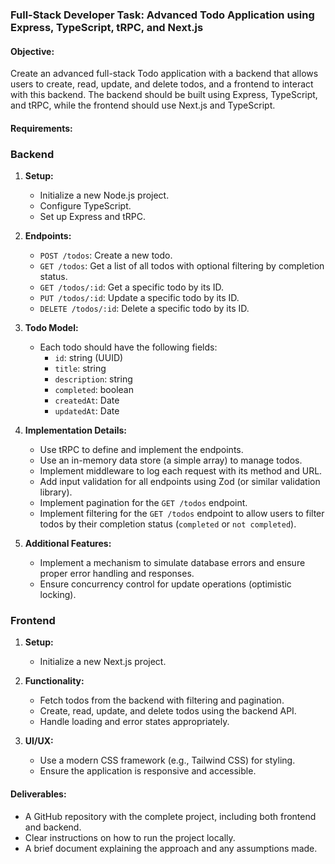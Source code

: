 ### Full-Stack Developer Task: Advanced Todo Application using Express, TypeScript, tRPC, and Next.js

#### Objective:

Create an advanced full-stack Todo application with a backend that allows users to create, read, update, and delete todos, and a frontend to interact with this backend. The backend should be built using Express, TypeScript, and tRPC, while the frontend should use Next.js and TypeScript.

#### Requirements:

### Backend

1. **Setup:**

   - Initialize a new Node.js project.
   - Configure TypeScript.
   - Set up Express and tRPC.

2. **Endpoints:**

   - `POST /todos`: Create a new todo.
   - `GET /todos`: Get a list of all todos with optional filtering by completion status.
   - `GET /todos/:id`: Get a specific todo by its ID.
   - `PUT /todos/:id`: Update a specific todo by its ID.
   - `DELETE /todos/:id`: Delete a specific todo by its ID.

3. **Todo Model:**

   - Each todo should have the following fields:
     - `id`: string (UUID)
     - `title`: string
     - `description`: string
     - `completed`: boolean
     - `createdAt`: Date
     - `updatedAt`: Date

4. **Implementation Details:**

   - Use tRPC to define and implement the endpoints.
   - Use an in-memory data store (a simple array) to manage todos.
   - Implement middleware to log each request with its method and URL.
   - Add input validation for all endpoints using Zod (or similar validation library).
   - Implement pagination for the `GET /todos` endpoint.
   - Implement filtering for the `GET /todos` endpoint to allow users to filter todos by their completion status (`completed` or `not completed`).

5. **Additional Features:**

   - Implement a mechanism to simulate database errors and ensure proper error handling and responses.
   - Ensure concurrency control for update operations (optimistic locking).

### Frontend

1. **Setup:**

   - Initialize a new Next.js project.

2. **Functionality:**

   - Fetch todos from the backend with filtering and pagination.
   - Create, read, update, and delete todos using the backend API.
   - Handle loading and error states appropriately.

3. **UI/UX:**

   - Use a modern CSS framework (e.g., Tailwind CSS) for styling.
   - Ensure the application is responsive and accessible.

#### Deliverables:

- A GitHub repository with the complete project, including both frontend and backend.
- Clear instructions on how to run the project locally.
- A brief document explaining the approach and any assumptions made.

